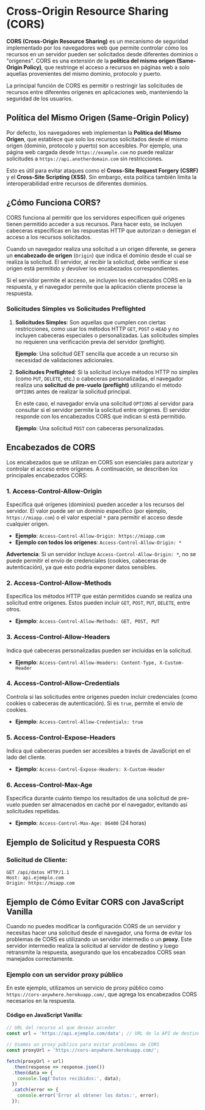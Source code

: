 # Cross-Origin Resource Sharing (CORS)

**CORS (Cross-Origin Resource Sharing)** es un mecanismo de seguridad implementado por los navegadores web que permite controlar cómo los recursos en un servidor pueden ser solicitados desde diferentes dominios o "orígenes". CORS es una extensión de la **política del mismo origen (Same-Origin Policy)**, que restringe el acceso a recursos en páginas web a solo aquellas provenientes del mismo dominio, protocolo y puerto.

La principal función de CORS es permitir o restringir las solicitudes de recursos entre diferentes orígenes en aplicaciones web, manteniendo la seguridad de los usuarios.

## Política del Mismo Origen (Same-Origin Policy)

Por defecto, los navegadores web implementan la **Política del Mismo Origen**, que establece que solo los recursos solicitados desde el mismo origen (dominio, protocolo y puerto) son accesibles. Por ejemplo, una página web cargada desde `https://example.com` no puede realizar solicitudes a `https://api.anotherdomain.com` sin restricciones.

Esto es útil para evitar ataques como el **Cross-Site Request Forgery (CSRF)** y el **Cross-Site Scripting (XSS)**. Sin embargo, esta política también limita la interoperabilidad entre recursos de diferentes dominios.

## ¿Cómo Funciona CORS?

CORS funciona al permitir que los servidores especificen qué orígenes tienen permitido acceder a sus recursos. Para hacer esto, se incluyen cabeceras específicas en las respuestas HTTP que autorizan o deniegan el acceso a los recursos solicitados.

Cuando un navegador realiza una solicitud a un origen diferente, se genera un **encabezado de origen** (`Origin`) que indica el dominio desde el cual se realiza la solicitud. El servidor, al recibir la solicitud, debe verificar si ese origen está permitido y devolver los encabezados correspondientes.

Si el servidor permite el acceso, se incluyen los encabezados CORS en la respuesta, y el navegador permite que la aplicación cliente procese la respuesta.

### Solicitudes Simples vs Solicitudes Preflighted

1. **Solicitudes Simples**:
   Son aquellas que cumplen con ciertas restricciones, como usar los métodos HTTP `GET`, `POST` o `HEAD` y no incluyen cabeceras especiales o personalizadas. Las solicitudes simples no requieren una verificación previa del servidor (preflight).

   **Ejemplo**: Una solicitud GET sencilla que accede a un recurso sin necesidad de validaciones adicionales.

2. **Solicitudes Preflighted**:
   Si la solicitud incluye métodos HTTP no simples (como `PUT`, `DELETE`, etc.) o cabeceras personalizadas, el navegador realiza una **solicitud de pre-vuelo (preflight)** utilizando el método `OPTIONS` antes de realizar la solicitud principal.

   En este caso, el navegador envía una solicitud `OPTIONS` al servidor para consultar si el servidor permite la solicitud entre orígenes. El servidor responde con los encabezados CORS que indican si está permitido.

   **Ejemplo**: Una solicitud `POST` con cabeceras personalizadas.

## Encabezados de CORS

Los encabezados que se utilizan en CORS son esenciales para autorizar y controlar el acceso entre orígenes. A continuación, se describen los principales encabezados CORS:

### 1. **Access-Control-Allow-Origin**
   Especifica qué orígenes (dominios) pueden acceder a los recursos del servidor. El valor puede ser un dominio específico (por ejemplo, `https://miapp.com`) o el valor especial `*` para permitir el acceso desde cualquier origen.

   - **Ejemplo**: `Access-Control-Allow-Origin: https://miapp.com`
   - **Ejemplo con todos los orígenes**: `Access-Control-Allow-Origin: *`

   **Advertencia**: Si un servidor incluye `Access-Control-Allow-Origin: *`, no se puede permitir el envío de credenciales (cookies, cabeceras de autenticación), ya que esto podría exponer datos sensibles.

### 2. **Access-Control-Allow-Methods**
   Especifica los métodos HTTP que están permitidos cuando se realiza una solicitud entre orígenes. Estos pueden incluir `GET`, `POST`, `PUT`, `DELETE`, entre otros.

   - **Ejemplo**: `Access-Control-Allow-Methods: GET, POST, PUT`

### 3. **Access-Control-Allow-Headers**
   Indica qué cabeceras personalizadas pueden ser incluidas en la solicitud.

   - **Ejemplo**: `Access-Control-Allow-Headers: Content-Type, X-Custom-Header`

### 4. **Access-Control-Allow-Credentials**
   Controla si las solicitudes entre orígenes pueden incluir credenciales (como cookies o cabeceras de autenticación). Si es `true`, permite el envío de cookies.

   - **Ejemplo**: `Access-Control-Allow-Credentials: true`

### 5. **Access-Control-Expose-Headers**
   Indica qué cabeceras pueden ser accesibles a través de JavaScript en el lado del cliente.

   - **Ejemplo**: `Access-Control-Expose-Headers: X-Custom-Header`

### 6. **Access-Control-Max-Age**
   Especifica durante cuánto tiempo los resultados de una solicitud de pre-vuelo pueden ser almacenados en caché por el navegador, evitando así solicitudes repetidas.

   - **Ejemplo**: `Access-Control-Max-Age: 86400` (24 horas)

## Ejemplo de Solicitud y Respuesta CORS

### Solicitud de Cliente:
```http
GET /api/datos HTTP/1.1
Host: api.ejemplo.com
Origin: https://miapp.com
```
## Ejemplo de Cómo Evitar CORS con JavaScript Vanilla

Cuando no puedes modificar la configuración CORS de un servidor y necesitas hacer una solicitud desde el navegador, una forma de evitar los problemas de CORS es utilizando un servidor intermedio o un **proxy**. Este servidor intermedio realiza la solicitud al servidor de destino y luego retransmite la respuesta, asegurando que los encabezados CORS sean manejados correctamente.

### Ejemplo con un servidor proxy público

En este ejemplo, utilizamos un servicio de proxy público como `https://cors-anywhere.herokuapp.com/`, que agrega los encabezados CORS necesarios en la respuesta.

#### Código en JavaScript Vanilla:

```javascript
// URL del recurso al que deseas acceder
const url = 'https://api.ejemplo.com/data'; // URL de la API de destino

// Usamos un proxy público para evitar problemas de CORS
const proxyUrl = 'https://cors-anywhere.herokuapp.com/';

fetch(proxyUrl + url)
  .then(response => response.json())
  .then(data => {
    console.log('Datos recibidos:', data);
  })
  .catch(error => {
    console.error('Error al obtener los datos:', error);
  });
  
```
